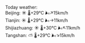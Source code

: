 Today weather:  
Beijing: ☀️ 🌡️+29°C 🌬️↗15km/h  
Tianjin: ☀️ 🌡️+29°C 🌬️→11km/h  
Shijiazhuang: ☀️ 🌡️+30°C 🌬️↖11km/h  
Tangshan: ⛅️  🌡️+29°C 🌬️↘15km/h  
